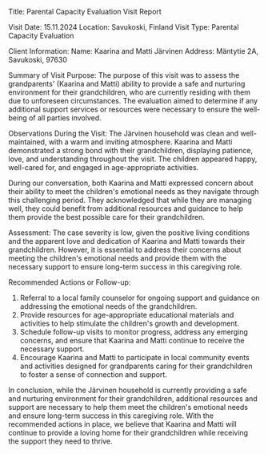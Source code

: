  Title: Parental Capacity Evaluation Visit Report

Visit Date: 15.11.2024
Location: Savukoski, Finland
Visit Type: Parental Capacity Evaluation

Client Information:
Name: Kaarina and Matti Järvinen
Address: Mäntytie 2A, Savukoski, 97630

Summary of Visit Purpose:
The purpose of this visit was to assess the grandparents' (Kaarina and Matti) ability to provide a safe and nurturing environment for their grandchildren, who are currently residing with them due to unforeseen circumstances. The evaluation aimed to determine if any additional support services or resources were necessary to ensure the well-being of all parties involved.

Observations During the Visit:
The Järvinen household was clean and well-maintained, with a warm and inviting atmosphere. Kaarina and Matti demonstrated a strong bond with their grandchildren, displaying patience, love, and understanding throughout the visit. The children appeared happy, well-cared for, and engaged in age-appropriate activities.

During our conversation, both Kaarina and Matti expressed concern about their ability to meet the children's emotional needs as they navigate through this challenging period. They acknowledged that while they are managing well, they could benefit from additional resources and guidance to help them provide the best possible care for their grandchildren.

Assessment:
The case severity is low, given the positive living conditions and the apparent love and dedication of Kaarina and Matti towards their grandchildren. However, it is essential to address their concerns about meeting the children's emotional needs and provide them with the necessary support to ensure long-term success in this caregiving role.

Recommended Actions or Follow-up:
1. Referral to a local family counselor for ongoing support and guidance on addressing the emotional needs of the grandchildren.
2. Provide resources for age-appropriate educational materials and activities to help stimulate the children's growth and development.
3. Schedule follow-up visits to monitor progress, address any emerging concerns, and ensure that Kaarina and Matti continue to receive the necessary support.
4. Encourage Kaarina and Matti to participate in local community events and activities designed for grandparents caring for their grandchildren to foster a sense of connection and support.

In conclusion, while the Järvinen household is currently providing a safe and nurturing environment for their grandchildren, additional resources and support are necessary to help them meet the children's emotional needs and ensure long-term success in this caregiving role. With the recommended actions in place, we believe that Kaarina and Matti will continue to provide a loving home for their grandchildren while receiving the support they need to thrive.